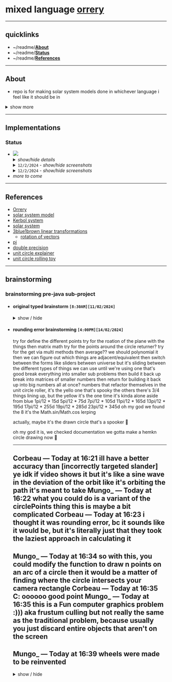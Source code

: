 # mixed language [orrery](https://en.wikipedia.org/wiki/Orrery)
---

## quicklinks
* ~/readme/**[About](#about)**
* ~/readme/**[Status](#Status)**
* ~/readme/**[References](#references)**
<!-- aaaa do those here soon -->

---

## About
* repo is for making solar system models done in whichever language i feel like it should be in
<details><summary>show more</summary>

* this will inherit from the work done in
  - `scala_drawing`
  - `scala_ui_testing`
  - `cpp_isometric_grider`
  - `ProceduralCpp`
  - various other private repositories
  - various content done for university assignments
* aim is to keep things as simple as possible to create the base structure which can then be made into something more.
* as it stands (at repository creation), both starting points have already suffered massive feature creep and will be simplified to just:
  - 1 star at centre
  - planets orbit star
  - moons orbit planets
* ships/asteroids will be labeled as satellites and will be a milestone for each implementation
* everything should be kept as whichever portable drawing system is on hand easily for the given language that requires minimal starting time.
  - further modifications for UI and other features can be done once foundation is setup
  - changing drawing systems can then be treated as a new sub-project with the same language
  - care should be taken to avoid initial use of any system that requires pixel based drawing until this project has more implementations and familiarity
  - for the above point reason, `ncurses` should be secondary to `raylib`/`raygui` unless we find a function that handles circles or can use quick math to do it
* for inital plans, we'll probably stick to the `Kerbol System` from `Kerbal Space Program 1` as it's what is most familiar in mind right now
  - inspiration didnt necessarily come from this, as it has been a long time that I've wanted to create this project.
  - watching `For All Mankind` and playing a lot of `Kerbal space program 1` lately has meant that my interest was returned and so could dust off old notes and plans
</details>

---

## Implementations

### Status
<ul>
  <li><img src="https://img.shields.io/badge/java%20as%202D-%23ED8B00.svg?style=for-the-badge&logo=openjdk&logoColor=white"></img>
    <details><summary><i>show/hide details</i></summary>
      <ul>
        <li><code>[12/02/2024]</code> - <i>alpha with some feature creep, check todo</i></li>
        <li><code>[13/02/2024]</code> - <i>somewhat prototype</i></li>
        <li>
          <details><summary><i>show/hide todo</i></summary>
            <ul>
              <li><code>[12/02/2024]</code> - <i>need to fill in the other planets and moons</i></li>
              <li><code>[13/02/2024]</code> - <strikethrough>changing over structure to list of orbiting satellites on a body, and those orbits hold what the thing is</strikethrough></li>
              <li><code>[13/02/2024]</code> - <strikethrough>move stage paint code to solar system painter</strikethrough></li>
              <li><code>[13/02/2024]</code> - <i>restructure window/app to be seperated out from main</i></li>
              <li><code>[13/02/2024]</code> - <strikethrough>restructure the code to allow keyboard input</strikethrough></li>
              <li><code>[13/02/2024]</code> - <i>restructure the code to allow mouse input</i></li>
              <li><code>[13/02/2024]</code> - <strikethrough>add in wasd moves system center offset around</strikethrough></li>
              <li><code>[13/02/2024]</code> - <strikethrough>add in q and e changes the zoom level of the sim</strikethrough></li>
              <li><code>[13/02/2024]</code> - <i>change over to <code>BigDecimal</code></i></li>
              <li><code>[13/02/2024]</code> - <i>status text stuff</i></li>
              <li><code>[13/02/2024]</code> - <i>details of placement of things showing (red/yellow/green based on percentage of max)</i></li>
              <li><code>[13/02/2024]</code> - <i>break circle into points of known values and work between them</i></li>
              <li><code>[13/02/2024]</code> - <i>need labels of which planet is which</i></li>
              <li><code>[13/02/2024]</code> - <i>need status of time speed</i></li>
              <li><code>[13/02/2024]</code> - <i>need status of scale</i></li>
              <li><code>[13/02/2024]</code> - <i>wikis have a decent explanation of orbits too</i></li>
              <li><code>[14/02/2024]</code> - <i>change to use unit circle points and multi with value??</i></li>
              <li><code>[14/02/2024]</code> - <i>placeholder?</i></li>
            </ul>
          </details>
        </li>
        <li>
          <details><summary><i>show/hide changes</i></summary>
            <ul>
              <li><code>[13/02/2024]</code> - <i>changed structure to having orbit list and each orbit holds ref to body</i></li>
              <li><code>[13/02/2024]</code> - <i>changed to name of universe to solar system</i></li>
              <li><code>[13/02/2024]</code> - <i>made the solar system painter class</i></li>
              <li><code>[13/02/2024]</code> - <i>added in stubs for keyboard input</i></li>
              <li><code>[13/02/2024]</code> - <i>added in code for updating the phase of each orbital</i></li>
              <li><code>[13/02/2024]</code> - <i>added in code for centering on a body by reference</i></li>
              <li><code>[13/02/2024]</code> - <i>added screenshots to readme</i></li>
              <li><code>[13/02/2024]</code> - <i><code>wasd</code> controls scales</i></li>
              <li><code>[13/02/2024]</code> - <i><code>f</code> cycles planet/sun focus</i></li>
              <li><code>[13/02/2024]</code> - <i>added more bodies to the system</i></li>
              <li><code>[13/02/2024]</code> - <i><code>b</code> toggles larger/smaller planet scale</i></li>
              <li><code>[13/02/2024]</code> - <i>changed scaling over in an attempt to reduce precision loss, but will need to change to <code>BigDecimal</code> to solve it</i></li>
              <li><code>[13/02/2024]</code> - <i>placeholder?</i></li>
            </ul>
          </details>
        </li>
      </ul>
    </details>
    <details><summary><code>12/2/2024</code> - <i>show/hide screenshots</i></summary>
      <img src="./screenshots/screen_20240212_1900_1.png">
      <img src="./screenshots/screen_20240212_1900_2.png">
    </details>
    <details><summary><code>12/2/2024</code> - <i>show/hide screenshots</i></summary>
      <img src="./screenshots/screen_20240213_1820_1.png">
      <img src="./screenshots/screen_20240213_1820_2.png">
    </details>
  </li>
  <li><i>more to come</i></li>
</ul>

---

## References
* [Orrery](https://en.wikipedia.org/wiki/Orrery)
* [solar system model](https://en.wikipedia.org/wiki/Solar_System_model)
* [Kerbol system](https://wiki.kerbalspaceprogram.com/wiki/Kerbol_System)
* [solar system](https://en.wikipedia.org/wiki/Solar_System)
* [3blue1brown linear transformations](https://www.youtube.com/watch?v=kYB8IZa5AuE&list=PLZHQObOWTQDPD3MizzM2xVFitgF8hE_ab&index=5)
  - [rotation of vectors](https://youtu.be/kYB8IZa5AuE?si=f7xmdoAd2k2IvyFF&t=509)
* [pi](https://en.wikipedia.org/wiki/Pi)
* [double precision](https://en.wikipedia.org/wiki/Double-precision_floating-point_format)
* [unit circle explainer](https://www.geogebra.org/m/DHPyZp8G)
* [unit circle rolling toy](https://www.geogebra.org/m/svXR9BB6)

---

## brainstorming
### brainstorming pre-java sub-project
<ul>
  <li><h4>original typed brainstorm <code>[8:30AM][11/02/2024]</code></h4>
  <details><summary>show / hide</summary>
Have the main
Just does the applet code jpanel/jframe/paint loop, standard stuff

Then you have stage, has the universe scale and a reference for sun

The sun is a celestialBody which has things orbiting it
Those orbits are celestialBodies or ships
They have semimajor axis, eccentricities and stuff
Then you have the info about the body


Could seperate out the data from the drawn
Celestial body is now obj with its details and orbit info
Double linked? Or hands off data every draw?

Maybe it doesnt know about parent so you paint. From god view and can see the parent while painting


Painting is a depth first or bredth first? Probably bredth first


You have the objects and orbit data
You set that up and its just a store

Then you can paint using that information based on current time to find where they are now

Maybe paint is dumb and doesnt calculate at all. Just paints


Now you could thread? Or you do update before a paint cycle. Theyre seperate accesses from main/paint loop level


tick(long chronoIntervalMillis) which hands off all children as a “time elapsed” since last update

Implication is u have a repaintTimeSince and updateTimeSince
Paint is dumb and main worries about that
But update figures out how long it takes and then predicts if it can do another before the next paint cycle?

Maybe update only happens when we need to paint. So we just keep track of

microverseOriginTimestamp
lastPhysicsTimestamp
lastPaintTimestamp

If it there’s enough time since we last painted, we do a paint, but we need to ask for new context to paint so we’re not painting old content. Check buffer


What if feature creep a buffer for paintables. So the buffer is updated with pixels of what we’re painting

https://en.wikipedia.org/wiki/Astronomical_object




Namables

Star is root

Planet is can have moons

Moon is can have asteroids and ships

Asteroid is can have ships

Ships is can have nothing. Terminal point

Star can have moon/asteroid/ship



Maybe we categorise by size??

Can only have object with a classification strictly less than the parent

Becomes min heap kinda??
Maybe make rules list


Orbitals are strictly less than or equal to the parental body



Floats only when it’s strictly finite small distances otherwise it’s double

Like drawing to screen could be float

But distances are doubles





satellites instead of ships/asteroids



So structure



Main
Applet
    Stage
    Universe
    AstronomicalBody
        semimajoraxis
        orbitalperiod
        eccentricity
        angleofinclination
        angleofmajoraxis?
        Optional&lt;List&gt; orbitals
  </details>
  </li>
  <li><h4>rounding error brainstorming <code>[4:00PM][14/02/2024]</code></h4>
try for define the different points
try for the roation of the plane with the things then matrix math
try for the points around the circle returner?
try for the get via multi methods then average??
we should polynomial it
  then we can figure out which things are adjacent/equivalent
    then switch between the forms
      like sliders between universe
      but it's sliding between the different types of things we can use until we're using one that's good
    break everything into smaller sub problems then build it back up
    break into matrices of smaller numbers then return for building it back up into big numbers all at once?
  numbers that refactor themselves
in the unit circle roller, it's the yello one that's spooky
the others there's 3/4 things lining up, but the yellow it's the one time it's kinda alone aside from blue
  1pi/12
   *  15d
  5pi/12
   *  75d
  7pi/12
    * 105d
  11pi/12
    * 165d
  13pi/12
    * 195d
  17pi/12
    * 255d
  19pi/12
    * 285d
  23pi/12
    * 345d
oh my god we found the 8
it's the Math.sin/Math.cos lerping

actually, maybe it's the drawn circle that's a spooker :smiling_face_with_tear:


oh my god it is, we checked documentation
  we gotta make a hemkn circle drawing now :smiling_face_with_tear:

-----------
Corbeau — Today at 16:21
ill have a better accuracy than [incorrectly targeted slander]
ye
idk if video shows it but it's like
a sine wave in the deviation of the orbit
like it's orbiting the path it's meant to take 
Mungo_ — Today at 16:22
what you could do is a variant of the circlePoints thing
this is maybe a bit complicated
Corbeau — Today at 16:23
i thought it was rounding error, bc it sounds like it would be, but it's literally just that they took the laziest approach in calculating it
-----------
Mungo_ — Today at 16:34
so with this, you could modify the function to draw n points on an arc of a circle
then it would be a matter of finding where the circle intersects your camera rectangle
Corbeau — Today at 16:35
C:
oooooo good point
Mungo_ — Today at 16:35
this is a Fun computer graphics problem :)))
aka frustum culling
but not really the same as the traditional problem, because usually you just discard entire objects that aren't on the screen
-----------
Mungo_ — Today at 16:39
wheels were made to be reinvented
-----------
  <details><summary>show / hide</summary>
  </details>
  </li>
</ul>

